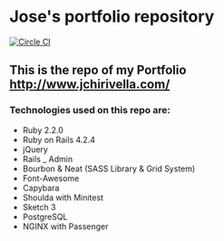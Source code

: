 # Jose's portfolio repository
[![Circle CI](https://circleci.com/gh/JoseChirivella14/portfolio-rails/tree/develop.svg?style=svg)](https://circleci.com/gh/JoseChirivella14/portfolio-rails/tree/develop)

## This is the repo of my Portfolio http://www.jchirivella.com/ 

### Technologies used on this repo are:
* Ruby 2.2.0
* Ruby on Rails 4.2.4
* jQuery
* Rails _ Admin
* Bourbon & Neat (SASS Library & Grid System)
* Font-Awesome
* Capybara
* Shoulda with Minitest
* Sketch 3
* PostgreSQL
* NGINX with Passenger
